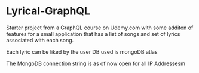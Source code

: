 # Lyrical-GraphQL
Starter project from a GraphQL course on Udemy.com with some additon of features for a small application that has a list of songs and set of lyrics associated with each song.

Each lyric can be liked by the user
DB used is mongoDB atlas

The MongoDB connection string is as of now open for all IP Addressesm

